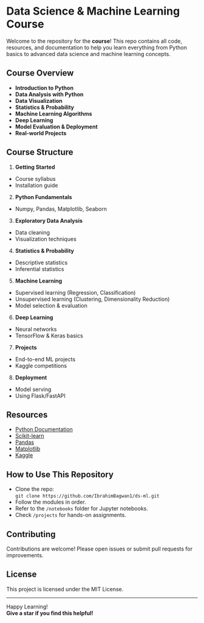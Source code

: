 # Data Science & Machine Learning Course

Welcome to the repository for the **course**! This repo contains all code, resources, and documentation to help you learn everything from Python basics to advanced data science and machine learning concepts.

## Course Overview

- **Introduction to Python**
- **Data Analysis with Python**
- **Data Visualization**
- **Statistics & Probability**
- **Machine Learning Algorithms**
- **Deep Learning**
- **Model Evaluation & Deployment**
- **Real-world Projects**

## Course Structure

1. **Getting Started**
  - Course syllabus
  - Installation guide
2. **Python Fundamentals**
  - Numpy, Pandas, Matplotlib, Seaborn
3. **Exploratory Data Analysis**
  - Data cleaning
  - Visualization techniques
4. **Statistics & Probability**
  - Descriptive statistics
  - Inferential statistics
5. **Machine Learning**
  - Supervised learning (Regression, Classification)
  - Unsupervised learning (Clustering, Dimensionality Reduction)
  - Model selection & evaluation
6. **Deep Learning**
  - Neural networks
  - TensorFlow & Keras basics
7. **Projects**
  - End-to-end ML projects
  - Kaggle competitions
8. **Deployment**
  - Model serving
  - Using Flask/FastAPI

## Resources

- [Python Documentation](https://docs.python.org/3/)
- [Scikit-learn](https://scikit-learn.org/)
- [Pandas](https://pandas.pydata.org/)
- [Matplotlib](https://matplotlib.org/)
- [Kaggle](https://www.kaggle.com/)

## How to Use This Repository

- Clone the repo:  
  `git clone https://github.com/IbrahimBagwan1/ds-ml.git`
- Follow the modules in order.
- Refer to the `/notebooks` folder for Jupyter notebooks.
- Check `/projects` for hands-on assignments.

## Contributing

Contributions are welcome! Please open issues or submit pull requests for improvements.

## License

This project is licensed under the MIT License.

---

Happy Learning!  
**Give a star if you find this helpful!**
